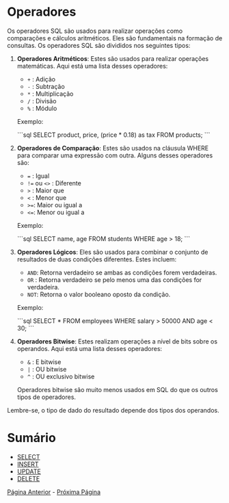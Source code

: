 # Operadores

Os operadores SQL são usados para realizar operações como comparações e cálculos aritméticos. Eles são fundamentais na formação de consultas. Os operadores SQL são divididos nos seguintes tipos:

1. **Operadores Aritméticos**: Estes são usados para realizar operações matemáticas. Aqui está uma lista desses operadores:

    - `+` : Adição
    - `-` : Subtração
    - `*` : Multiplicação
    - `/` : Divisão
    - `%` : Módulo

   Exemplo:

    \```sql
    SELECT product, price, (price * 0.18) as tax
    FROM products;
    \```

2. **Operadores de Comparação**: Estes são usados na cláusula WHERE para comparar uma expressão com outra. Alguns desses operadores são:

    - `=` : Igual
    - `!=` ou `<>` : Diferente
    - `>` : Maior que
    - `<` : Menor que
    - `>=`: Maior ou igual a
    - `<=`: Menor ou igual a

   Exemplo:

    \```sql
    SELECT name, age
    FROM students
    WHERE age > 18;
    \```

3. **Operadores Lógicos**: Eles são usados para combinar o conjunto de resultados de duas condições diferentes. Estes incluem:

    - `AND`: Retorna verdadeiro se ambas as condições forem verdadeiras.
    - `OR` : Retorna verdadeiro se pelo menos uma das condições for verdadeira.
    - `NOT`: Retorna o valor booleano oposto da condição.

   Exemplo:

    \```sql
    SELECT * 
    FROM employees
    WHERE salary > 50000 AND age < 30;
    \```

4. **Operadores Bitwise**: Estes realizam operações a nível de bits sobre os operandos. Aqui está uma lista desses operadores:

    - `&` : E bitwise
    - `|` : OU bitwise
    - `^` : OU exclusivo bitwise

   Operadores bitwise são muito menos usados em SQL do que os outros tipos de operadores.

Lembre-se, o tipo de dado do resultado depende dos tipos dos operandos.


# Sumário
- [SELECT](./select/README.md)
- [INSERT](./insert/README.md)
- [UPDATE](./update/README.md)
- [DELETE](./delete/README.md)

[Página Anterior](../data-types/README.md) - [Próxima Página](../operators/select/README.md)